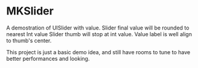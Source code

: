 # MKSlider

A demostration of UISlider with value.
Slider final value will be rounded to nearest Int value
Slider thumb will stop at int value.
Value label is well align to thumb's center.

This project is just a basic demo idea, and still have rooms to tune to have better performances and looking.
